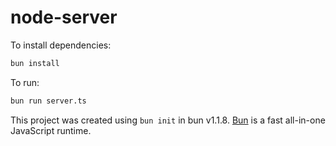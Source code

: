 # node-server

To install dependencies:

```bash
bun install
```

To run:

```bash
bun run server.ts
```

This project was created using `bun init` in bun v1.1.8. [Bun](https://bun.sh) is a fast all-in-one JavaScript runtime.
